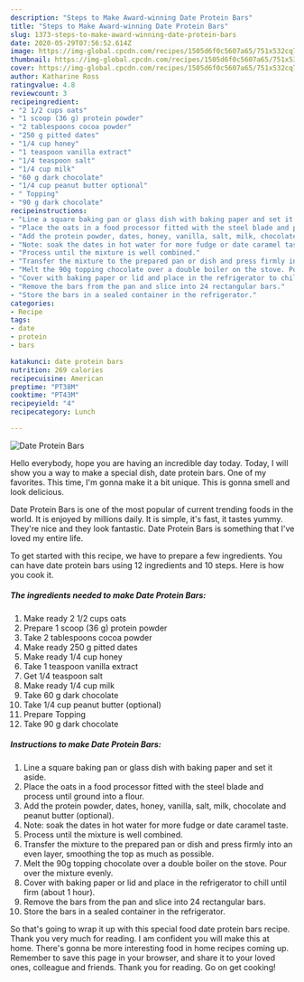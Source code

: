 ```yaml
---
description: "Steps to Make Award-winning Date Protein Bars"
title: "Steps to Make Award-winning Date Protein Bars"
slug: 1373-steps-to-make-award-winning-date-protein-bars
date: 2020-05-29T07:56:52.614Z
image: https://img-global.cpcdn.com/recipes/1505d6f0c5607a65/751x532cq70/date-protein-bars-recipe-main-photo.jpg
thumbnail: https://img-global.cpcdn.com/recipes/1505d6f0c5607a65/751x532cq70/date-protein-bars-recipe-main-photo.jpg
cover: https://img-global.cpcdn.com/recipes/1505d6f0c5607a65/751x532cq70/date-protein-bars-recipe-main-photo.jpg
author: Katharine Ross
ratingvalue: 4.8
reviewcount: 3
recipeingredient:
- "2 1/2 cups oats"
- "1 scoop (36 g) protein powder"
- "2 tablespoons cocoa powder"
- "250 g pitted dates"
- "1/4 cup honey"
- "1 teaspoon vanilla extract"
- "1/4 teaspoon salt"
- "1/4 cup milk"
- "60 g dark chocolate"
- "1/4 cup peanut butter optional"
- " Topping"
- "90 g dark chocolate"
recipeinstructions:
- "Line a square baking pan or glass dish with baking paper and set it aside."
- "Place the oats in a food processor fitted with the steel blade and process until ground into a flour."
- "Add the protein powder, dates, honey, vanilla, salt, milk, chocolate and peanut butter (optional)."
- "Note: soak the dates in hot water for more fudge or date caramel taste."
- "Process until the mixture is well combined."
- "Transfer the mixture to the prepared pan or dish and press firmly into an even layer, smoothing the top as much as possible."
- "Melt the 90g topping chocolate over a double boiler on the stove. Pour over the mixture evenly."
- "Cover with baking paper or lid and place in the refrigerator to chill until firm (about 1 hour)."
- "Remove the bars from the pan and slice into 24 rectangular bars."
- "Store the bars in a sealed container in the refrigerator."
categories:
- Recipe
tags:
- date
- protein
- bars

katakunci: date protein bars 
nutrition: 269 calories
recipecuisine: American
preptime: "PT38M"
cooktime: "PT43M"
recipeyield: "4"
recipecategory: Lunch

---
```



![Date Protein Bars](https://img-global.cpcdn.com/recipes/1505d6f0c5607a65/751x532cq70/date-protein-bars-recipe-main-photo.jpg)

Hello everybody, hope you are having an incredible day today. Today, I will show you a way to make a special dish, date protein bars. One of my favorites. This time, I'm gonna make it a bit unique. This is gonna smell and look delicious.



Date Protein Bars is one of the most popular of current trending foods in the world. It is enjoyed by millions daily. It is simple, it's fast, it tastes yummy. They're nice and they look fantastic. Date Protein Bars is something that I've loved my entire life.


To get started with this recipe, we have to prepare a few ingredients. You can have date protein bars using 12 ingredients and 10 steps. Here is how you cook it.

<!--inarticleads1-->

##### The ingredients needed to make Date Protein Bars:

1. Make ready 2 1/2 cups oats
1. Prepare 1 scoop (36 g) protein powder
1. Take 2 tablespoons cocoa powder
1. Make ready 250 g pitted dates
1. Make ready 1/4 cup honey
1. Take 1 teaspoon vanilla extract
1. Get 1/4 teaspoon salt
1. Make ready 1/4 cup milk
1. Take 60 g dark chocolate
1. Take 1/4 cup peanut butter (optional)
1. Prepare  Topping
1. Take 90 g dark chocolate




<!--inarticleads2-->

##### Instructions to make Date Protein Bars:

1. Line a square baking pan or glass dish with baking paper and set it aside.
1. Place the oats in a food processor fitted with the steel blade and process until ground into a flour.
1. Add the protein powder, dates, honey, vanilla, salt, milk, chocolate and peanut butter (optional).
1. Note: soak the dates in hot water for more fudge or date caramel taste.
1. Process until the mixture is well combined.
1. Transfer the mixture to the prepared pan or dish and press firmly into an even layer, smoothing the top as much as possible.
1. Melt the 90g topping chocolate over a double boiler on the stove. Pour over the mixture evenly.
1. Cover with baking paper or lid and place in the refrigerator to chill until firm (about 1 hour).
1. Remove the bars from the pan and slice into 24 rectangular bars.
1. Store the bars in a sealed container in the refrigerator.




So that's going to wrap it up with this special food date protein bars recipe. Thank you very much for reading. I am confident you will make this at home. There's gonna be more interesting food in home recipes coming up. Remember to save this page in your browser, and share it to your loved ones, colleague and friends. Thank you for reading. Go on get cooking!
